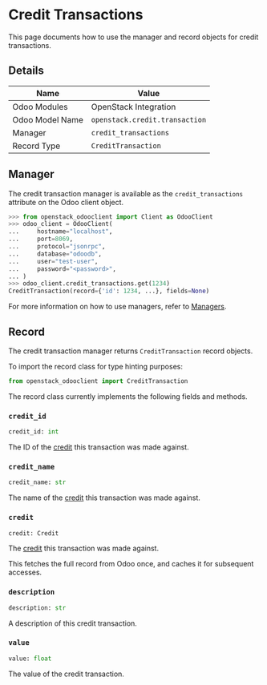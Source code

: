 # Credit Transactions

This page documents how to use the manager and record objects
for credit transactions.

## Details

| Name            | Value                          |
|-----------------|--------------------------------|
| Odoo Modules    | OpenStack Integration          |
| Odoo Model Name | `openstack.credit.transaction` |
| Manager         | `credit_transactions`          |
| Record Type     | `CreditTransaction`            |

## Manager

The credit transaction manager is available as the `credit_transactions`
attribute on the Odoo client object.

```python
>>> from openstack_odooclient import Client as OdooClient
>>> odoo_client = OdooClient(
...     hostname="localhost",
...     port=8069,
...     protocol="jsonrpc",
...     database="odoodb",
...     user="test-user",
...     password="<password>",
... )
>>> odoo_client.credit_transactions.get(1234)
CreditTransaction(record={'id': 1234, ...}, fields=None)
```

For more information on how to use managers, refer to [Managers](index.md).

## Record

The credit transaction manager returns `CreditTransaction` record objects.

To import the record class for type hinting purposes:

```python
from openstack_odooclient import CreditTransaction
```

The record class currently implements the following fields and methods.

### `credit_id`

```python
credit_id: int
```

The ID of the [credit](credit.md) this transaction was made against.

### `credit_name`

```python
credit_name: str
```

The name of the [credit](credit.md) this transaction was made against.

### `credit`

```python
credit: Credit
```
The [credit](credit.md) this transaction was made against.

This fetches the full record from Odoo once,
and caches it for subsequent accesses.

### `description`

```python
description: str
```

A description of this credit transaction.

### `value`

```python
value: float
```

The value of the credit transaction.
